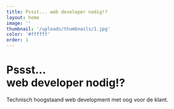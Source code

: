 ```yaml
---
title: Pssst... web developer nodig!?
layout: home
image: ''
thumbnail: '/uploads/thumbnails/1.jpg'
color: '#ffffff'
order: 1
---
```


# Pssst...<br />web developer nodig!?

Technisch hoogstaand web development met oog voor de klant.